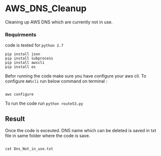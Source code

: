 # AWS_DNS_Cleanup
Cleaning up AWS DNS which are currently not in use.

### Requirments 

code is tested for ```python 2.7```
```
pip install json
pip install subprocess
pip install awscli
pip install os
```

Befor running the code make sure you have configure your aws cli. To configure ```AWScli``` run below command on terminal  :
```

aws configure
```

To run the code run ```python route53.py```

## Result
Once the code is exceuted. DNS name which can be deleted is saved in txt file in same folder where the code is save.

```

cat Dns_Not_in_use.txt
```
